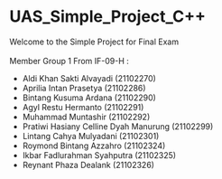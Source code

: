 # UAS_Simple_Project_C\+\+

Welcome to the Simple Project for Final Exam
<br/><br/>
Member Group 1 From IF-09-H : <br/>
- Aldi Khan Sakti Alvayadi              (21102270)<br/>
- Aprilia Intan Prasetya                (21102286)<br/>
- Bintang Kusuma Ardana                 (21102290)<br/>
- Agyl Restu Hermanto                   (21102291)<br/>
- Muhammad Muntashir                    (21102292)<br/>
- Pratiwi Hasiany Celline Dyah Manurung (21102299)<br/>
- Lintang Cahya Mulyadani               (21102301)<br/>
- Roymond Bintang Azzahro               (21102324)<br/>
- Ikbar Fadlurahman Syahputra           (21102325)<br/>
- Reynant Phaza Dealank                 (21102326)<br/>

